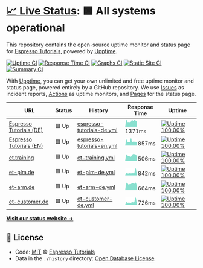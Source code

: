 # [📈 Live Status](https://espressotutorials.github.io/et-status): <!--live status--> **🟩 All systems operational**

This repository contains the open-source uptime monitor and status page for [Espresso Tutorials](https://espresso-tutorials.de), powered by [Upptime](https://github.com/upptime/upptime).

[![Uptime CI](https://github.com/koj-co/upptime/workflows/Uptime%20CI/badge.svg)](https://github.com/koj-co/upptime/actions?query=workflow%3A%22Uptime+CI%22)
[![Response Time CI](https://github.com/koj-co/upptime/workflows/Response%20Time%20CI/badge.svg)](https://github.com/koj-co/upptime/actions?query=workflow%3A%22Response+Time+CI%22)
[![Graphs CI](https://github.com/koj-co/upptime/workflows/Graphs%20CI/badge.svg)](https://github.com/koj-co/upptime/actions?query=workflow%3A%22Graphs+CI%22)
[![Static Site CI](https://github.com/koj-co/upptime/workflows/Static%20Site%20CI/badge.svg)](https://github.com/koj-co/upptime/actions?query=workflow%3A%22Static+Site+CI%22)
[![Summary CI](https://github.com/koj-co/upptime/workflows/Summary%20CI/badge.svg)](https://github.com/koj-co/upptime/actions?query=workflow%3A%22Summary+CI%22)

With [Upptime](https://upptime.js.org), you can get your own unlimited and free uptime monitor and status page, powered entirely by a GitHub repository. We use [Issues](https://github.com/espressotutorials/et-status/issues) as incident reports, [Actions](https://github.com/espressotutorials/et-status/actions) as uptime monitors, and [Pages](https://espressotutorials.github.io/et-status) for the status page.

<!--start: status pages-->
<!-- This summary is generated by Upptime (https://github.com/upptime/upptime) -->
<!-- Do not edit this manually, your changes will be overwritten -->

| URL                                                           | Status | History                                                                                                                      | Response Time                                                                               | Uptime                                                                                                                                                                                                                                                             |
| ------------------------------------------------------------- | ------ | ---------------------------------------------------------------------------------------------------------------------------- | ------------------------------------------------------------------------------------------- | ------------------------------------------------------------------------------------------------------------------------------------------------------------------------------------------------------------------------------------------------------------------ |
| [Espresso Tutorials (DE)](https://www.espresso-tutorials.de)  | 🟩 Up  | [espresso-tutorials-de.yml](https://github.com/espressotutorials/et-status/commits/master/history/espresso-tutorials-de.yml) | <img alt="Response time graph" src="./graphs/espresso-tutorials-de.png" height="20"> 1371ms | [![Uptime 100.00%](https://img.shields.io/endpoint?url=https%3A%2F%2Fraw.githubusercontent.com%2Fespressotutorials%2Fet-status%2Fmaster%2Fapi%2Fespresso-tutorials-de%2Fuptime.json)](https://espressotutorials.github.io/et-status/history/espresso-tutorials-de) |
| [Espresso Tutorials (EN)](https://www.espresso-tutorials.com) | 🟩 Up  | [espresso-tutorials-en.yml](https://github.com/espressotutorials/et-status/commits/master/history/espresso-tutorials-en.yml) | <img alt="Response time graph" src="./graphs/espresso-tutorials-en.png" height="20"> 857ms  | [![Uptime 100.00%](https://img.shields.io/endpoint?url=https%3A%2F%2Fraw.githubusercontent.com%2Fespressotutorials%2Fet-status%2Fmaster%2Fapi%2Fespresso-tutorials-en%2Fuptime.json)](https://espressotutorials.github.io/et-status/history/espresso-tutorials-en) |
| [et.training](https://et.training)                            | 🟩 Up  | [et-training.yml](https://github.com/espressotutorials/et-status/commits/master/history/et-training.yml)                     | <img alt="Response time graph" src="./graphs/et-training.png" height="20"> 506ms            | [![Uptime 100.00%](https://img.shields.io/endpoint?url=https%3A%2F%2Fraw.githubusercontent.com%2Fespressotutorials%2Fet-status%2Fmaster%2Fapi%2Fet-training%2Fuptime.json)](https://espressotutorials.github.io/et-status/history/et-training)                     |
| [et-plm.de](https://et-plm.de)                                | 🟩 Up  | [et-plm-de.yml](https://github.com/espressotutorials/et-status/commits/master/history/et-plm-de.yml)                         | <img alt="Response time graph" src="./graphs/et-plm-de.png" height="20"> 842ms              | [![Uptime 100.00%](https://img.shields.io/endpoint?url=https%3A%2F%2Fraw.githubusercontent.com%2Fespressotutorials%2Fet-status%2Fmaster%2Fapi%2Fet-plm-de%2Fuptime.json)](https://espressotutorials.github.io/et-status/history/et-plm-de)                         |
| [et-arm.de](https://et-arm.de)                                | 🟩 Up  | [et-arm-de.yml](https://github.com/espressotutorials/et-status/commits/master/history/et-arm-de.yml)                         | <img alt="Response time graph" src="./graphs/et-arm-de.png" height="20"> 664ms              | [![Uptime 100.00%](https://img.shields.io/endpoint?url=https%3A%2F%2Fraw.githubusercontent.com%2Fespressotutorials%2Fet-status%2Fmaster%2Fapi%2Fet-arm-de%2Fuptime.json)](https://espressotutorials.github.io/et-status/history/et-arm-de)                         |
| [et-customer.de](https://et-customer.de)                      | 🟩 Up  | [et-customer-de.yml](https://github.com/espressotutorials/et-status/commits/master/history/et-customer-de.yml)               | <img alt="Response time graph" src="./graphs/et-customer-de.png" height="20"> 726ms         | [![Uptime 100.00%](https://img.shields.io/endpoint?url=https%3A%2F%2Fraw.githubusercontent.com%2Fespressotutorials%2Fet-status%2Fmaster%2Fapi%2Fet-customer-de%2Fuptime.json)](https://espressotutorials.github.io/et-status/history/et-customer-de)               |

<!--end: status pages-->

[**Visit our status website →**](https://espressotutorials.github.io/et-status)

## 📄 License

- Code: [MIT](./LICENSE) © [Espresso Tutorials](https://espresso-tutorials.de)
- Data in the `./history` directory: [Open Database License](https://opendatacommons.org/licenses/odbl/1-0/)
